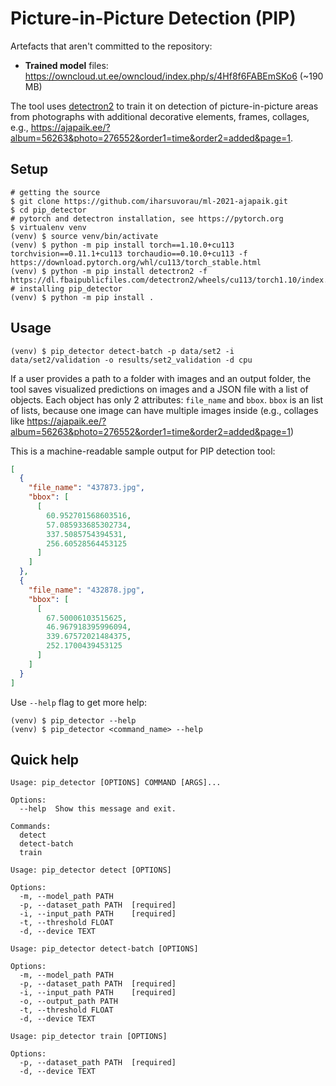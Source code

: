 # Picture-in-Picture Detection (PIP)

Artefacts that aren't committed to the repository:

- **Trained model** files: https://owncloud.ut.ee/owncloud/index.php/s/4Hf8f6FABEmSKo6 (~190 MB)

The tool uses [detectron2](https://github.com/facebookresearch/detectron2) to train it on detection of picture-in-picture areas from photographs with additional decorative elements, frames, collages, e.g., https://ajapaik.ee/?album=56263&photo=276552&order1=time&order2=added&page=1.

## Setup

```shell
# getting the source
$ git clone https://github.com/iharsuvorau/ml-2021-ajapaik.git
$ cd pip_detector
# pytorch and detectron installation, see https://pytorch.org
$ virtualenv venv
(venv) $ source venv/bin/activate
(venv) $ python -m pip install torch==1.10.0+cu113 torchvision==0.11.1+cu113 torchaudio==0.10.0+cu113 -f https://download.pytorch.org/whl/cu113/torch_stable.html 
(venv) $ python -m pip install detectron2 -f https://dl.fbaipublicfiles.com/detectron2/wheels/cu113/torch1.10/index.html
# installing pip_detector
(venv) $ python -m pip install .
```

## Usage

```shell
(venv) $ pip_detector detect-batch -p data/set2 -i data/set2/validation -o results/set2_validation -d cpu
```

If a user provides a path to a folder with images and an output folder, the tool saves  visualized predictions on images and a JSON file with a list of objects. Each object has only 2 attributes: `file_name` and `bbox`. `bbox` is an list of lists, because one image can have multiple images inside (e.g., collages like https://ajapaik.ee/?album=56263&photo=276552&order1=time&order2=added&page=1)

This is a machine-readable sample output for PIP detection tool:

```json
[
  {
    "file_name": "437873.jpg",
    "bbox": [
      [
        60.952701568603516,
        57.085933685302734,
        337.5085754394531,
        256.60528564453125
      ]
    ]
  },
  {
    "file_name": "432878.jpg",
    "bbox": [
      [
        67.50006103515625,
        46.967918395996094,
        339.67572021484375,
        252.1700439453125
      ]
    ]
  }
]
```

Use `--help` flag to get more help:

```shell
(venv) $ pip_detector --help
(venv) $ pip_detector <command_name> --help
```

## Quick help

```
Usage: pip_detector [OPTIONS] COMMAND [ARGS]...

Options:
  --help  Show this message and exit.

Commands:
  detect
  detect-batch
  train
```

```
Usage: pip_detector detect [OPTIONS]

Options:
  -m, --model_path PATH
  -p, --dataset_path PATH  [required]
  -i, --input_path PATH    [required]
  -t, --threshold FLOAT
  -d, --device TEXT
```

```
Usage: pip_detector detect-batch [OPTIONS]

Options:
  -m, --model_path PATH
  -p, --dataset_path PATH  [required]
  -i, --input_path PATH    [required]
  -o, --output_path PATH
  -t, --threshold FLOAT
  -d, --device TEXT
```

```
Usage: pip_detector train [OPTIONS]

Options:
  -p, --dataset_path PATH  [required]
  -d, --device TEXT
```
